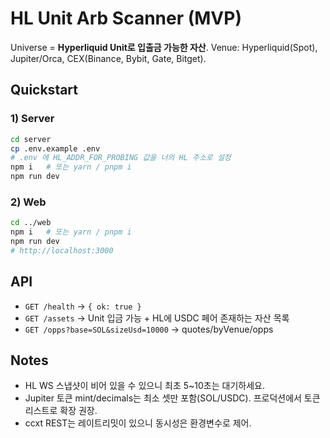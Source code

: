 
# HL Unit Arb Scanner (MVP)

Universe = **Hyperliquid Unit로 입출금 가능한 자산**. Venue: Hyperliquid(Spot), Jupiter/Orca, CEX(Binance, Bybit, Gate, Bitget).

## Quickstart

### 1) Server
```bash
cd server
cp .env.example .env
# .env 에 HL_ADDR_FOR_PROBING 값을 너의 HL 주소로 설정
npm i   # 또는 yarn / pnpm i
npm run dev
```

### 2) Web
```bash
cd ../web
npm i   # 또는 yarn / pnpm i
npm run dev
# http://localhost:3000
```

## API
- `GET /health` → `{ ok: true }`
- `GET /assets` → Unit 입금 가능 + HL에 USDC 페어 존재하는 자산 목록
- `GET /opps?base=SOL&sizeUsd=10000` → quotes/byVenue/opps

## Notes
- HL WS 스냅샷이 비어 있을 수 있으니 최초 5~10초는 대기하세요.
- Jupiter 토큰 mint/decimals는 최소 셋만 포함(SOL/USDC). 프로덕션에서 토큰리스트로 확장 권장.
- ccxt REST는 레이트리밋이 있으니 동시성은 환경변수로 제어.
